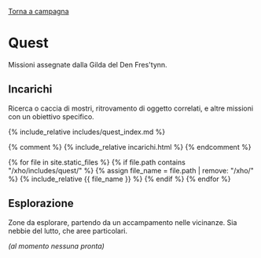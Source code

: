 [Torna a campagna](./campaign.md)

# Quest

Missioni assegnate dalla Gilda del Den Fres'tynn.

## Incarichi

Ricerca o caccia di mostri, ritrovamento di oggetto correlati, e altre missioni con un obiettivo specifico.

{% include_relative includes/quest_index.md %}

{% comment %}
{% include_relative incarichi.html %}
{% endcomment %}

{% for file in site.static_files %}
{% if file.path contains "/xho/includes/quest/" %}
{% assign file_name = file.path | remove:  "/xho/" %}
{% include_relative {{ file_name }} %}
{% endif %}
{% endfor %}

## Esplorazione

Zone da esplorare, partendo da un accampamento nelle vicinanze. Sia nebbie del lutto, che aree particolari.

*(al momento nessuna pronta)*

